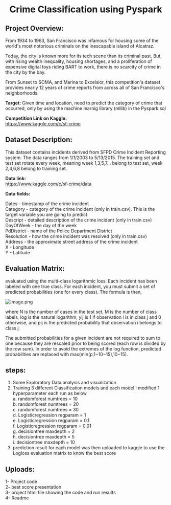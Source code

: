 
# <center>Crime Classification using Pyspark

## Project Overview:

From 1934 to 1963, San Francisco was infamous for housing some of the world's most notorious criminals on the inescapable island of Alcatraz.

Today, the city is known more for its tech scene than its criminal past. But, with rising wealth inequality, housing shortages, and a proliferation of expensive digital toys riding BART to work, there is no scarcity of crime in the city by the bay.

From Sunset to SOMA, and Marina to Excelsior, this competition's dataset provides nearly 12 years of crime reports from across all of San Francisco's neighborhoods. 

**Target:** Given time and location, need to predict the category of crime that occurred, only by using the machine learnig library (mllib) in the Pyspark.sql


**Competition Link on Kaggle:**  
https://www.kaggle.com/c/sf-crime


## Dataset Description:

This dataset contains incidents derived from SFPD Crime Incident Reporting system. The data ranges from 1/1/2003 to 5/13/2015. The training set and test set rotate every week, meaning week 1,3,5,7... belong to test set, week 2,4,6,8 belong to training set. 

**Data link:**  
https://www.kaggle.com/c/sf-crime/data


**Data fields:**  

Dates - timestamp of the crime incident  
Category - category of the crime incident (only in train.csv). This is the target variable you are going to predict.  
Descript - detailed description of the crime incident (only in train.csv)  
DayOfWeek - the day of the week  
PdDistrict - name of the Police Department District  
Resolution - how the crime incident was resolved (only in train.csv)  
Address - the approximate street address of the crime incident   
X - Longitude  
Y - Latitude  

## Evaluation Matrix:  
evaluated using the multi-class logarithmic loss. Each incident has been labeled with one true class. For each incident, you must submit a set of predicted probabilities (one for every class). The formula is then,

![image.png](attachment:image.png)

where N is the number of cases in the test set, M is the number of class labels, log is the natural logarithm, yij is 1 if observation i is in class j and 0 otherwise, and pij is the predicted probability that observation i belongs to class j.

The submitted probabilities for a given incident are not required to sum to one because they are rescaled prior to being scored (each row is divided by the row sum). In order to avoid the extremes of the log function, predicted probabilities are replaced with max(min(p,1−10−15),10−15).

## steps:
1. Some Exploratory Data analysis and visualization  
2. Training 3 different Classification models and each model I modified 1 hyperparameter each run as below  
    a. randomforest numtrees = 10  
    b. randomforest numtrees = 20  
    c. randomforest numtrees = 30  
    d. Logisticregression regparam = 1  
    e. Logisticregression regparam = 0.1  
    f. Logisticregression regparam = 0.01  
    g. decisiontree maxdepth = 2  
    h. decisiontree maxdepth = 5  
    i. decisiontree maxdepth = 10   
3. prediction result for each model was then uploaded to kaggle to use the Logloss evaluation matrix to know the best score   
    

## Uploads:  
1- Project code  
2- best score presentation  
3- project html file showing the code and run results  
4- Readme


